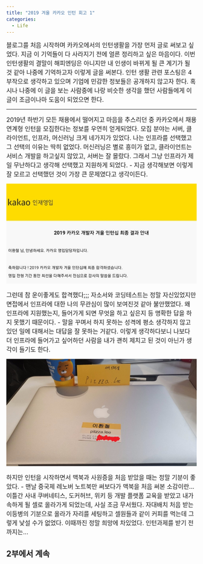 ```yaml
---
title: "2019 겨울 카카오 인턴 회고 1"
categories:
  - Life
---
```


<span style="font-size:medium">블로그를 처음 시작하며 카카오에서의 인턴생활을 가장 먼저 글로 써보고 싶었다. 지금 이 기억들이 다 사라지기 전에 얼른 정리하고 싶은 마음이다. 이번 인턴생활의 결말이 해피엔딩은 아니지만 내 인생이 바뀌게 될 큰 계기가 될 것 같아 나중에 기억하고자 이렇게 글을 써본다. 인턴 생활 관련 포스팅은 4부작으로 생각하고 있으며 기업에 민감한 정보들은 공개하지 않고자 한다. 혹시나 나중에 이 글을 보는 사람중에 나랑 비슷한 생각을 했던 사람들에게 이 글이 조금이나마 도움이 되었으면 한다.</span>

---

<span style="font-size:medium">2019년 하반기 모든 채용에서 떨어지고 마음을 추스리던 중 카카오에서 채용연계형 인턴을 모집한다는 정보를 우연히 얻게되었다. 모집 분야는 서버, 클라이언트, 인프라, 머신러닝 크게 네가지가 있었다. 나는 인프라를 선택했고 그 선택의 이유는 딱히 없었다. 머신러닝은 별로 흥미가 없고, 클라이언트는 서비스 개발을 하고싶지 않았고, 서버는 잘 몰랐다. 그래서 그냥 인프라가 제일 무난하다고 생각해 선택했고 지원하게 되었다. - 지금 생각해보면 이렇게 잘 모르고 선택했던 것이 가장 큰 문제였다고 생각이든다.</span>

![합격 사진](/assets/images/post-intern/pass.jpg)

<span style="font-size:medium">그런데 참 운이좋게도 합격했다;;; 자소서와 코딩테스트는 정말 자신있었지만 면접에서 인프라에 대한 나의 무관심이 많이 보여진것 같아 불안했었다. 왜 인프라에 지원했는지, 들어가게 되면 무엇을 하고 싶은지 등 명확한 답을 하지 못했기 때문이다. - 말을 꾸며서 하지 못하는 성격에 평소 생각하지 않고 있던 일에 대해서는 대답을 잘 못하는 거같다. 이렇게 생각하다보니 나보다 더 인프라에 들어가고 싶어하던 사람을 내가 괜히 제치고 된 것이 아닌가 생각이 들기도 한다. </span>

![온 보딩 맥북 사진](/assets/images/post-intern/맥북.jpg)

<span style="font-size:medium">하지만 인턴을 시작하면서 맥북과 사원증을 처음 받았을 때는 정말 기분이 좋았다. - 맨날 중국제 레노버 노트북만 써보다가 맥북을 처음 써본 소감이란... 이틀간 사내 쿠버네티스, 도커허브, 위키 등 개발 플랫폼 교육을 받았고 내가 속하게 될 셀로 올라가게 되었는데, 사실 조금 무서웠다. 자대배치 처음 받는 이등병의 기분으로 올라가 자리를 세팅하고 셀원들과 같이 커피를 먹는데 그렇게 낯설 수가 없었다. 이때까진 정말 희망에 차있었다. 인턴과제를 받기 전까지는...</span>

## 2부에서 계속
